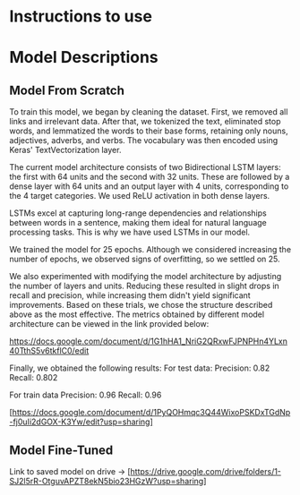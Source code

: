 # Instructions to use


# Model Descriptions

## Model From Scratch 
To train this model, we began by cleaning the dataset. First, we removed all links and irrelevant data. After that, we tokenized the text, eliminated stop words, and lemmatized the words to their base forms, retaining only nouns, adjectives, adverbs, and verbs. The vocabulary was then encoded using Keras' TextVectorization layer.

The current model architecture consists of two Bidirectional LSTM layers: the first with 64 units and the second with 32 units. These are followed by a dense layer with 64 units and an output layer with 4 units, corresponding to the 4 target categories. We used ReLU activation in both dense layers.

LSTMs excel at capturing long-range dependencies and relationships between words in a sentence, making them ideal for natural language processing tasks. This is why we have used LSTMs in our model. 

We trained the model for 25 epochs. Although we considered increasing the number of epochs, we observed signs of overfitting, so we settled on 25.

We also experimented with modifying the model architecture by adjusting the number of layers and units. Reducing these resulted in slight drops in recall and precision, while increasing them didn't yield significant improvements. Based on these trials, we chose the structure described above as the most effective. The metrics obtained by different model architecture can be viewed in the link provided below:

https://docs.google.com/document/d/1G1hHA1_NriG2QRxwFJPNPHn4YLxn40TthS5v6tkflC0/edit

Finally, we obtained the following results:
For test data:
Precision: 0.82
Recall: 0.802

For train data
Precision: 0.96
Recall: 0.96

[https://docs.google.com/document/d/1PyQOHmqc3Q44WixoPSKDxTGdNp-fj0uIi2dGOX-K3Yw/edit?usp=sharing]

## Model Fine-Tuned

Link to saved model on drive -> [https://drive.google.com/drive/folders/1-SJ2l5rR-OtguvAPZT8ekN5bio23HGzW?usp=sharing]
